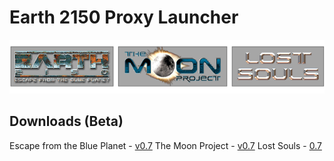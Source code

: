 # Earth 2150 Proxy Launcher
![logo](images/logo.png)

## Downloads (Beta)
Escape from the Blue Planet - [v0.7](https://github.com/InsideEarth2150/ProxyLauncher/raw/main/Files/Earth2150ProxyLauncher_EftBP_v0.7.zip)
The Moon Project - [v0.7](https://github.com/InsideEarth2150/ProxyLauncher/raw/main/Files/Earth2150ProxyLauncher_TMP_v0.7.zip)
Lost Souls - [0.7](https://github.com/InsideEarth2150/ProxyLauncher/raw/main/Files/Earth2150ProxyLauncher_TMP_v0.6.zip)
